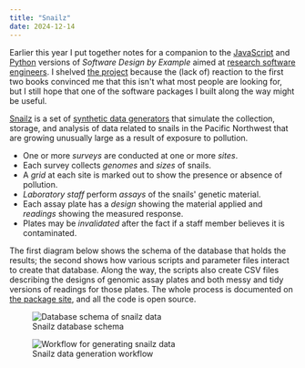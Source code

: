```yaml
---
title: "Snailz"
date: 2024-12-14
---
```


Earlier this year I put together notes for
a companion to the [JavaScript][sdxjs] and [Python][sdxpy] versions of *Software Design by Example*
aimed at [research software engineers][rse].
I shelved [the project][rsdx] because the (lack of) reaction to the first two books
convinced me that this isn't what most people are looking for,
but I still hope that one of the software packages I built along the way might be useful.

[Snailz][snailz-package] is a set of [synthetic data generators][synthetic]
that simulate the collection, storage, and analysis of data related to
snails in the Pacific Northwest
that are growing unusually large as a result of exposure to pollution.

-   One or more *surveys* are conducted at one or more *sites*.
-   Each survey collects *genomes* and *sizes* of snails.
-   A *grid* at each site is marked out to show the presence or absence of pollution.
-   *Laboratory staff* perform *assays* of the snails' genetic material.
-   Each assay plate has a *design* showing the material applied and *readings* showing the measured response.
-   Plates may be *invalidated* after the fact if a staff member believes it is contaminated.

The first diagram below shows the schema of the database that holds the results;
the second shows how various scripts and parameter files interact
to create that database.
Along the way,
the scripts also create CSV files describing the designs of genomic assay plates
and both messy and tidy versions of readings for those plates.
The whole process is documented on [the package site][snailz-site],
and all the code is open source.

<figure>
  <img src="@root/files/2024/snailz-schema.svg" alt="Database schema of snailz data">
  <figcaption>Snailz database schema</figcaption>
</figure>

<figure>
  <img src="@root/files/2024/snailz-workflow.svg" alt="Workflow for generating snailz data">
  <figcaption>Snailz data generation workflow</figcaption>
</figure>

[rsdx]: https://lessonomicon.github.io/rsdx/
[rse]: https://en.wikipedia.org/wiki/Research_software_engineering
[sdxjs]: @root/sdxjs/
[sdxpy]: @root/sdxpy/
[snailz-package]: https://pypi.org/project/snailz/
[snailz-site]: https://lessonomicon.github.io/snailz/
[synthetic]: https://en.wikipedia.org/wiki/Synthetic_data

